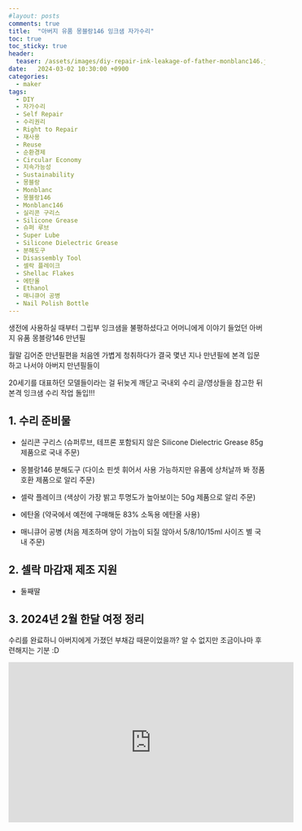 ```yaml
---
#layout: posts
comments: true
title:  "아버지 유품 몽블랑146 잉크샘 자가수리"
toc: true
toc_sticky: true
header:
  teaser: /assets/images/diy-repair-ink-leakage-of-father-monblanc146.jpg
date:   2024-03-02 10:30:00 +0900
categories:
  - maker
tags:
  - DIY
  - 자가수리
  - Self Repair
  - 수리권리
  - Right to Repair
  - 재사용
  - Reuse
  - 순환경제
  - Circular Economy
  - 지속가능성
  - Sustainability
  - 몽블랑
  - Monblanc
  - 몽블랑146
  - Monblanc146
  - 실리콘 구리스
  - Silicone Grease
  - 슈퍼 루브
  - Super Lube
  - Silicone Dielectric Grease
  - 분해도구
  - Disassembly Tool
  - 셀락 플레이크
  - Shellac Flakes
  - 에탄올
  - Ethanol
  - 매니큐어 공병
  - Nail Polish Bottle
---
```


생전에 사용하실 때부터 그립부 잉크샘을 불평하셨다고 어머니에게 이야기 들었던 아버지 유품 몽블랑146 만년필

월말 김어준 만년필편을 처음엔 가볍게 청취하다가 결국 몇년 지나 만년필에 본격 입문하고 나서야 아버지 만년필들이

20세기를 대표하던 모델들이라는 걸 뒤늦게 깨닫고 국내외 수리 글/영상들을 참고한 뒤 본격 잉크샘 수리 작업 돌입!!!

## 1. 수리 준비물

- 실리콘 구리스 (슈퍼루브, 테프론 포함되지 않은 Silicone Dielectric Grease 85g 제품으로 국내 주문)

- 몽블랑146 분해도구 (다이소 핀셋 휘어서 사용 가능하지만 유품에 상처날까 봐 정품 호환 제품으로 알리 주문)

- 셀락 플레이크 (색상이 가장 밝고 투명도가 높아보이는 50g 제품으로 알리 주문)

- 에탄올 (약국에서 예전에 구매해둔 83% 소독용 에탄올 사용)

- 매니큐어 공병 (처음 제조하며 양이 가늠이 되질 않아서 5/8/10/15ml 사이즈 별 국내 주문)

## 2. 셀락 마감재 제조 지원

- 둘째딸

## 3. 2024년 2월 한달 여정 정리

수리를 완료하니 아버지에게 가졌던 부채감 때문이었을까? 알 수 없지만 조금이나마 후련해지는 기분 :D

<iframe width="560" height="315" src="https://www.youtube-nocookie.com/embed/XidgIwW8b5o" frameborder="0" allow="autoplay; encrypted-media" allowfullscreen></iframe>

